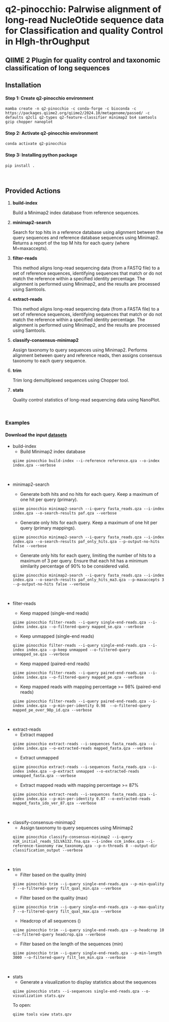 # q2-pinocchio: PaIrwise alignment of long-read NucleOtide sequence data for Classification and quality Control in HIgh-thrOughput

## QIIME 2 Plugin for quality control and taxonomic classification of long sequences


## Installation
#### Step 1: Create q2-pinocchio environment
```shell
mamba create -n q2-pinocchio -c conda-forge -c bioconda -c https://packages.qiime2.org/qiime2/2024.10/metagenome/passed/ -c defaults q2cli q2-types q2-feature-classifier minimap2 bs4 samtools gzip chopper nanoplot
```

#### Step 2: Activate q2-pinocchio environment
```shell
conda activate q2-pinocchio
```

#### Step 3: Installing python package
```shell
pip install .
```
<br>

## Provided Actions


1. **build-index**

    Build a Minimap2 index database from reference sequences.

2. **minimap2-search**

    Search for top hits in a reference database using alignment between the query sequences and reference database sequences using Minimap2. Returns a report of the top M hits for each query (where M=maxaccepts).

3. **filter-reads**

    This method aligns long-read sequencing data (from a FASTQ file) to a set of reference sequences, identifying sequences that match or do not match the reference within a specified identity percentage. The alignment is performed using Minimap2, and the results are processed using Samtools.

4. **extract-reads**

    This method aligns long-read sequencing data (from a FASTA file) to a set of reference sequences, identifying sequences that match or do not match the reference within a specified identity percentage. The alignment is performed using Minimap2, and the results are processed using Samtools.

5. **classify-consensus-minimap2**

    Assign taxonomy to query sequences using Minimap2. Performs alignment between query and reference reads, then assigns consensus taxonomy to each query sequence.


6. **trim**

    Trim long demultiplexed sequences using Chopper tool.


7. **stats**

    Quality control statistics of long-read sequencing data using NanoPlot.
<br>



### Examples
#### Download the input [datasets](https://polybox.ethz.ch/index.php/s/hnRGi1JkxG1nUmK)

* build-index
  - Build Minimap2 index database
  ```shell
  qiime pinocchio build-index --i-reference reference.qza --o-index index.qza --verbose
  ```

<br>

* minimap2-search
  - Generate both hits and no hits for each query. Keep a maximum of one hit per query (primary).
  ```shell
  qiime pinocchio minimap2-search --i-query fasta_reads.qza --i-index index.qza --o-search-results paf.qza --verbose
  ```

  - Generate only hits for each query. Keep a maximum of one hit per query (primary mappings).
  ```shell
  qiime pinocchio minimap2-search --i-query fasta_reads.qza --i-index index.qza --o-search-results paf_only_hits.qza --p-output-no-hits false --verbose
  ```

  - Generate only hits for each query, limiting the number of hits to a maximum of 3 per query. Ensure that each hit has a minimum similarity percentage of 90% to be considered valid.
  ```shell
  qiime pinocchio minimap2-search --i-query fasta_reads.qza --i-index index.qza --o-search-results paf_only_hits_ma3.qza --p-maxaccepts 3 --p-output-no-hits false --verbose
  ```

<br>

* filter-reads
  - Keep mapped (single-end reads)
  ```shell
  qiime pinocchio filter-reads --i-query single-end-reads.qza --i-index index.qza --o-filtered-query mapped_se.qza --verbose
  ```

  - Keep unmapped (single-end reads)
  ```shell
  qiime pinocchio filter-reads --i-query single-end-reads.qza --i-index index.qza --p-keep unmapped --o-filtered-query unmapped_se.qza --verbose
  ```

  - Keep mapped (paired-end reads)
  ```shell
  qiime pinocchio filter-reads --i-query paired-end-reads.qza --i-index index.qza --o-filtered-query mapped_pe.qza --verbose
  ```

  - Keep mapped reads with mapping percentage >= 98% (paired-end reads)
  ```shell
  qiime pinocchio filter-reads --i-query paired-end-reads.qza --i-index index.qza --p-min-per-identity 0.98  --o-filtered-query mapped_pe_over_98p_id.qza --verbose
  ```

<br>

* extract-reads
  - Extract mapped
  ```shell
  qiime pinocchio extract-reads --i-sequences fasta_reads.qza --i-index index.qza --o-extracted-reads mapped_fasta.qza --verbose
  ```
  - Extract unmapped
  ```shell
  qiime pinocchio extract-reads --i-sequences fasta_reads.qza --i-index index.qza --p-extract unmapped --o-extracted-reads unmapped_fasta.qza --verbose
  ```
  - Extract mapped reads with mapping percentage >= 87%
  ```shell
  qiime pinocchio extract-reads --i-sequences fasta_reads.qza --i-index index.qza --p-min-per-identity 0.87 --o-extracted-reads mapped_fasta_ido_ver_87.qza --verbose
  ```

<br>

* classify-consensus-minimap2
  - Assign taxonomy to query sequences using Minimap2
  ```shell
  qiime pinocchio classify-consensus-minimap2 --i-query n1K_initial_reads_SILVA132.fna.qza --i-index ccm_index.qza --i-reference-taxonomy raw_taxonomy.qza --p-n-threads 8 --output-dir classification_output --verbose
  ```

<br>

* trim
  - Filter based on the quality (min)
  ```shell
  qiime pinocchio trim --i-query single-end-reads.qza --p-min-quality 7 --o-filtered-query filt_qual_min.qza --verbose
  ```
  - Filter based on the quality (max)
  ```shell
  qiime pinocchio trim --i-query single-end-reads.qza --p-max-quality 7 --o-filtered-query filt_qual_max.qza --verbose
  ```
  - Headcrop of all sequences ()
  ```shell
  qiime pinocchio trim --i-query single-end-reads.qza --p-headcrop 10 --o-filtered-query headcrop.qza --verbose
  ```
  - Filter based on the length of the sequences (min)
  ```shell
  qiime pinocchio trim --i-query single-end-reads.qza --p-min-length 3000 --o-filtered-query filt_len_min.qza --verbose
  ```

<br>

* stats
  - Generate a visualization to display statistics about the sequences
  ```shell
  qiime pinocchio stats --i-sequences single-end-reads.qza --o-visualization stats.qzv
  ```
  To open:
  ```shell
  qiime tools view stats.qzv
  ```
